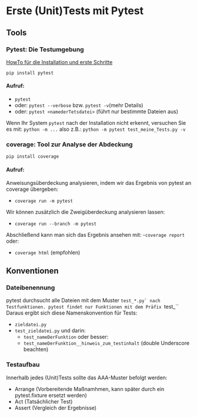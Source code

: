 # Erste (Unit)Tests mit Pytest

## Tools
### Pytest: Die Testumgebung
[HowTo für die Installation und erste Schritte](https://docs.pytest.org/en/7.1.x/getting-started.html)

`pip install pytest`

#### Aufruf:
- `pytest`
- oder: `pytest --verbose` bzw. `pytest -v`(mehr Details)
- oder: `pytest <namederTetsdatei>` (führt nur bestimmte Dateien aus)

Wenn Ihr System `pytest` nach der Installation nicht erkennt, versuchen Sie es mit: `python -m ...` also z.B.: `python -m pytest test_meine_Tests.py -v`

### coverage: Tool zur Analyse der Abdeckung
`pip install coverage`

#### Aufruf:
Anweisungsüberdeckung analysieren, indem wir das Ergebnis von pytest an coverage übergeben:
- ``coverage run -m pytest``

Wir können zusätzlich die Zweigüberdeckung analysieren lassen:
- ``coverage run --branch -m pytest``

Abschließend kann man sich das Ergebnis ansehen mit:
-``coverage report`` oder:
- `coverage html` (empfohlen)


## Konventionen
### Dateibenennung
pytest durchsucht alle Dateien mit dem Muster ``test_*.py` nach Testfunktionen.
pytest findet nur Funktionen mit dem Präfix ``test_`` Daraus ergibt sich diese Namenskonvention für Tests:
- ``zieldatei.py``
- ``test_zieldatei.py``
und darin:
    - ``test_nameDerFunktion`` oder besser: 
    - ``test_nameDerFunktion__hinweis_zum_testinhalt`` (double Underscore beachten)

### Testaufbau
Innerhalb jedes (Unit)Tests sollte das AAA-Muster befolgt werden:
- Arrange (Vorbereitende Maßnamhmen, kann später durch ein pytest.fixture ersetzt werden)
- Act (Tatsächlicher Test)
- Assert (Vergleich der Ergebnisse)

